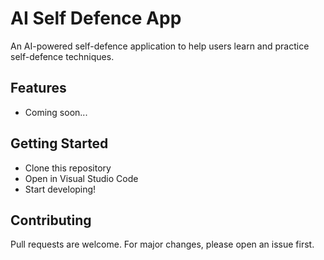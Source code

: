 # AI Self Defence App

An AI-powered self-defence application to help users learn and practice self-defence techniques.

## Features
- Coming soon...

## Getting Started
- Clone this repository
- Open in Visual Studio Code
- Start developing!

## Contributing
Pull requests are welcome. For major changes, please open an issue first.